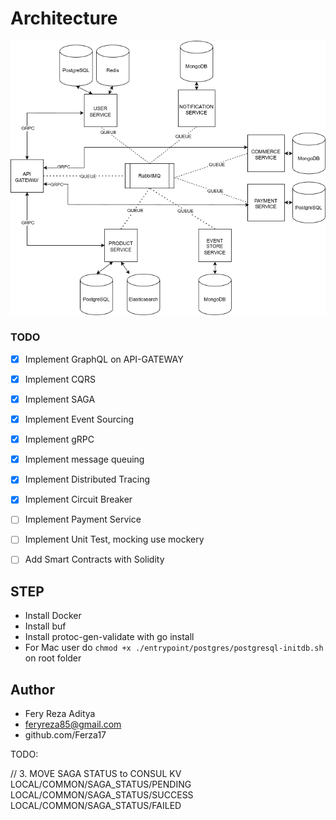 # Architecture


<img src="./diagram.png">

### TODO
- [X] Implement GraphQL on API-GATEWAY
- [X] Implement CQRS
- [X] Implement SAGA
- [X] Implement Event Sourcing
- [X] Implement gRPC
- [X] Implement message queuing
- [X] Implement Distributed Tracing
- [X] Implement Circuit Breaker
- [ ] Implement Payment Service
- [ ] Implement Unit Test, mocking use mockery
- [ ] Add Smart Contracts with Solidity



## STEP
* Install Docker
* Install buf
* Install protoc-gen-validate with go install
* For Mac user do `chmod +x ./entrypoint/postgres/postgresql-initdb.sh` on root folder

## Author

* Fery Reza Aditya
* feryreza85@gmail.com
* github.com/Ferza17


TODO:

// 3. MOVE SAGA STATUS to CONSUL KV
LOCAL/COMMON/SAGA_STATUS/PENDING
LOCAL/COMMON/SAGA_STATUS/SUCCESS
LOCAL/COMMON/SAGA_STATUS/FAILED





